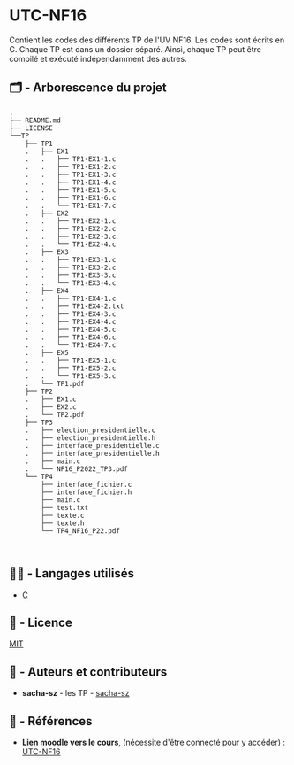# UTC-NF16
Contient les codes des différents TP de l'UV NF16.
Les codes sont écrits en C. Chaque TP est dans un dossier séparé. 
Ainsi, chaque TP peut être compilé et exécuté indépendamment des autres.



## :card_index_dividers: - Arborescence du projet

```
.
├── README.md
├── LICENSE
└──TP
    ├── TP1
    .   ├── EX1
    .   .   ├── TP1-EX1-1.c
    .   .   ├── TP1-EX1-2.c
    .   .   ├── TP1-EX1-3.c
    .   .   ├── TP1-EX1-4.c
    .   .   ├── TP1-EX1-5.c
    .   .   ├── TP1-EX1-6.c
    .   .   └── TP1-EX1-7.c
    .   ├── EX2
    .   .   ├── TP1-EX2-1.c
    .   .   ├── TP1-EX2-2.c
    .   .   ├── TP1-EX2-3.c
    .   .   └── TP1-EX2-4.c
    .   ├── EX3
    .   .   ├── TP1-EX3-1.c
    .   .   ├── TP1-EX3-2.c
    .   .   ├── TP1-EX3-3.c
    .   .   └── TP1-EX3-4.c
    .   ├── EX4
    .   .   ├── TP1-EX4-1.c
    .   .   ├── TP1-EX4-2.txt
    .   .   ├── TP1-EX4-3.c
    .   .   ├── TP1-EX4-4.c
    .   .   ├── TP1-EX4-5.c
    .   .   ├── TP1-EX4-6.c
    .   .   └── TP1-EX4-7.c
    .   ├── EX5
    .   .   ├── TP1-EX5-1.c
    .   .   ├── TP1-EX5-2.c
    .   .   └── TP1-EX5-3.c
    .   └── TP1.pdf
    ├── TP2
    .   ├── EX1.c
    .   ├── EX2.c
    .   └── TP2.pdf
    ├── TP3
    .   ├── election_presidentielle.c
    .   ├── election_presidentielle.h
    .   ├── interface_presidentielle.c
    .   ├── interface_presidentielle.h
    .   ├── main.c
    .   └── NF16_P2022_TP3.pdf
    └── TP4
        ├── interface_fichier.c
        ├── interface_fichier.h
        ├── main.c
        ├── test.txt
        ├── texte.c
        ├── texte.h
        └── TP4_NF16_P22.pdf
      
       
```

## :technologist: - Langages utilisés
- [C](https://fr.wikipedia.org/wiki/C_(langage))

## :memo: - Licence

[MIT](LICENSE)

## :notebook_with_decorative_cover: - Auteurs et contributeurs

-   **sacha-sz** - les TP - [sacha-sz](https://github.com/sacha-sz)

## :bookmark_tabs: - Références
- **Lien moodle vers le cours**, (nécessite d'être connecté pour y accéder) : [UTC-NF16](https://moodle.utc.fr/course/view.php?id=673)
